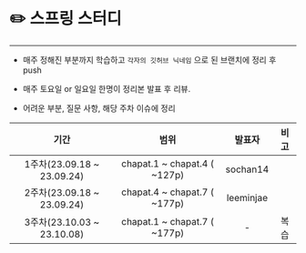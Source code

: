 
# ✏️ **스프링 스터디**

------

* 매주 정해진 부분까지 학습하고 `각자의 깃허브 닉네임` 으로 된 브랜치에 정리 후 push

* 매주 토요일 or 일요일 한명이 정리본 발표 후 리뷰.

* 어려운 부분, 질문 사항, 해당 주차 이슈에 정리


|기간|**범위**|**발표자**|**비고**|
|:-:|:-:|:-:|:-:|
|1주차(23.09.18 ~ 23.09.24)|chapat.1 ~ chapat.4 ( ~127p)|sochan14||
|2주차(23.09.18 ~ 23.09.24)|chapat.4 ~ chapat.7 ( ~177p)|leeminjae||
|3주차(23.10.03 ~ 23.10.08)|chapat.1 ~ chapat.7 ( ~177p)|-|복습|

